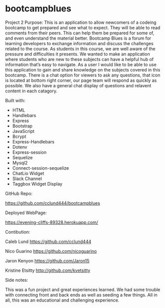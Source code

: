 # bootcampblues
Project 2
Purpose:
    This is an application to allow newcomers of a codeing bootcamp to get prepared and see what to expect. They will be able to read comments from their peers. This can help them be prepared for some of, and even understand the material better. Bootcamp Blues is a forum for learning developers to exchange information and discuss the challenges related to the course. As students in this course, we are well aware of the pressure and difficulties it presents. We wanted to make an application where students who are new to these subjects can have a helpful hub of information that’s easy to navigate. As a user I would like to be able to use this application to gain and share knowledge on the subjects covered in this bootcamp. There is a chat option for viewers to ask any questions, that icon is located at bottom right corner, our page team will respond as quickly as possible. We also have a general chat display of questions and relavent content in each catagory. 


Built with:
* HTML
* Handlebars
* Express
* Bootstrap 
* JavaScript
* Bcrypt
* Express-Handlebars
* Dotenv
* Express-session
* Sequelize
* Mysql2
* Connect-session-sequelize
* ChatLio Widget
* Slack Channel
* Taggbox Widget Display

GitHub Repo:

https://github.com/cclund444/bootcampblues

Deployed WebPage:

https://evening-cliffs-89328.herokuapp.com/

Contibution:

Caleb Lund
https://github.com/cclund444

Nico Guarino
https://github.com/nicoguarino

Jaron Kenyon
https://github.com/Jaron15

Kristine Etsitty
http://github.com/kvetsitty 

Side notes:

This was a fun project and great experiences learned. We had some trouble with connecting front and back ends as well as seeding a few things. All in all, this was an educational and challenging experience. 
